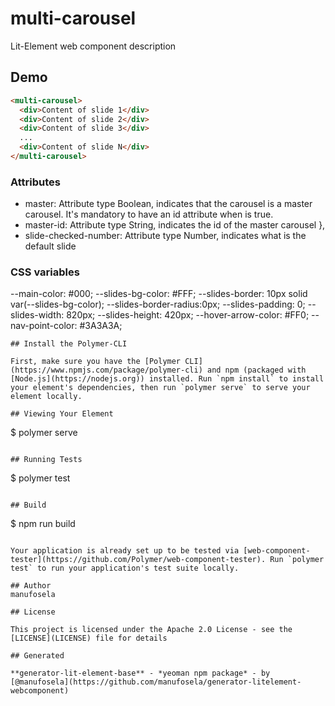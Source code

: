 # multi-carousel

Lit-Element web component description

## Demo

```html
<multi-carousel>
  <div>Content of slide 1</div>
  <div>Content of slide 2</div>
  <div>Content of slide 3</div>
  ...
  <div>Content of slide N</div>
</multi-carousel>
```

### Attributes

* master: Attribute type Boolean, indicates that the carousel is a master carousel. It's mandatory to have an id attribute when is true.
* master-id: Attribute type String, indicates the id of the master carousel },
* slide-checked-number: Attribute type Number, indicates what is the default slide 

### CSS variables
  --main-color: #000;
  --slides-bg-color: #FFF;
  --slides-border: 10px solid var(--slides-bg-color);
  --slides-border-radius:0px;
  --slides-padding: 0;
  --slides-width: 820px;
  --slides-height: 420px;
  --hover-arrow-color: #FF0;
  --nav-point-color: #3A3A3A;

```
## Install the Polymer-CLI

First, make sure you have the [Polymer CLI](https://www.npmjs.com/package/polymer-cli) and npm (packaged with [Node.js](https://nodejs.org)) installed. Run `npm install` to install your element's dependencies, then run `polymer serve` to serve your element locally.

## Viewing Your Element

```
$ polymer serve
```

## Running Tests

```
$ polymer test
```

## Build
```
$ npm run build
```

Your application is already set up to be tested via [web-component-tester](https://github.com/Polymer/web-component-tester). Run `polymer test` to run your application's test suite locally.

## Author
manufosela

## License

This project is licensed under the Apache 2.0 License - see the [LICENSE](LICENSE) file for details

## Generated

**generator-lit-element-base** - *yeoman npm package* - by [@manufosela](https://github.com/manufosela/generator-litelement-webcomponent)
